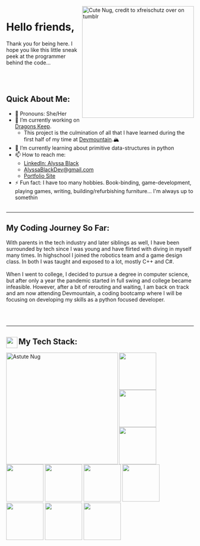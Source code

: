 <img src="https://64.media.tumblr.com/a7f411e29d6a12835a7d00186a05b687/tumblr_nlszp7C39Q1qc8gdjo2_640.png" alt="Cute Nug, credit to xfreischutz over on tumblr" width="300" align="right" link="https://xfreischutz.tumblr.com/post/114647921017/transparent-nugs-o-feel-free-to-use-as-long-as">

# Hello friends,
Thank you for being here. I hope you like this little sneak peek at the programmer behind the code...

<br></br>
## Quick About Me:
- 🍄 Pronouns: She/Her
- 🐉 I’m currently working on [Dragons Keep](https://github.com/Bissle141/DragonsKeep).  
  - This project is the culmination of all that I have learned during the first half of my time at [Devmountain](https://devmountain.com).🏔
- 🌱 I’m currently learning about primitive data-structures in python
- 📫 How to reach me: 
  -  [LinkedIn: Alyssa Black](https://www.linkedin.com/in/alyssablackdev/)
  -  [AlyssaBlackDev@gmail.com](mailto:AlyssaBlackDev@gmail.com)
  -  [Portfolio Site](https://bissle141.github.io)
- ⚡ Fun fact: I have too many hobbies. Book-binding, game-development, playing games, writing, building/refurbishing furniture... I'm always up to somethin
<br></br>

---

## My Coding Journey So Far:

With parents in the tech industry and later siblings as well, I have been surrounded by tech since I was young and have flirted with diving in myself many times. In highschool I joined the robotics team and a game design class. In both I was taught and exposed to a lot, mostly C++ and C#. <br></br>
When I went to college, I decided to pursue a degree in computer science, but after only a year the pandemic started in full swing and college became infeasible. However, after a bit of rerouting and waiting, I am back on track and am now attending Devmountain, a coding bootcamp where I will be focusing on developing my skills as a python focused developer.

<br></br>

---

## My Tech Stack:  <img src="https://img.icons8.com/office/512/pancake.png" width="30" align="left">
<div>
<img src="https://64.media.tumblr.com/53bc198c9f87786ffed49df0ff602188/tumblr_nlszp7C39Q1qc8gdjo9_640.png" alt="Astute Nug" width="300" align="left">
  
  
<img src="https://lh3.googleusercontent.com/_qpPE3cdn5MsYK7LO1dDWmDOuAW5FKyYJhwvUow7D2nOm1_g49JelHrvFG-XXB6mdHuPwD138vbY-EXUnMqfCKka47rAMP6u6rPo2A6wwpVTCU8h-VgkM8mLADKwfkGBKXCgSDQvNg=w1920-h1080" width="100px">
<img src="https://lh3.googleusercontent.com/HP_dRr0xfKLSMHqrhjgRVkTFhibcJSSoPsOZHif7UGJVZ9AaSfID0fX_S3fmUlQaLCwX94tRrWrHh5qPR41hDTw3LfSfXQtcHxOct80qE0GB8d5Gtmd0K1oO7p6Sz5HXQF2b0aRfjQ=w1920-h1080" width="100px">
<img src="https://lh3.googleusercontent.com/-mMrvnRV-aOvukmwOyWQncVCsdfp_ML7RimOIpS8AdP4AJqxKckROEl8fTQveC-NxJP7aLsX3UQrHBoHidrX4bvrU-dwCZZ8wxhm_uvjSXu7dMTOPcbQBMaLqkIzpuQHSueLzRL4uA=w1920-h1080" width="100px">
  
<img src="https://lh3.googleusercontent.com/HK7NjpBL6O7CEkqGd61idKE6cSzExlfyuQELeRpWyBXHPxgNDh0OVvsNXiK7aMvO7bOKb8vzi4A27FwUc21sTcdMZ8bIsD59rV2ijoEJwqETs2iCHLDlCsUU94QdZjjTxqVGn158nQ=w1920-h1080" width="100px">
<img src="https://lh3.googleusercontent.com/OjtwgTvLNxxgv_Znq7EAcGN_LYKuqaKVvHUmkVOEEamLBNZasO1_9XBYVoUMnP16rLnQkVt9BM2XZsXbK6NlxVMHxpTHodxfc042PkWFof_JeoOdDRd1HpAEyM7gyXfbrPLXW4h9Ow=w1920-h1080" width="100px">
<img src="https://lh3.googleusercontent.com/5B8AAtqUAxmPVYjkVkQatNWNgppyNieyoNCPe96837OAVoPm0DaYeV9HD363FXn2efx-uuS0s_4nCLEAJB5XgKrk5R3gm5MfKZsyuk75vfVDXztyxA4v5isLIIcky3itcgweFdu4Jg=w1920-h1080" width="100px">
  
<img src="https://lh3.googleusercontent.com/S9TWHDFvzxiRl8tJChUtx5MjR3xojm_KCfjkDzVxIgSAjPvDjm4CFsQmFPdAdImRlZdEIFeuCZmI0wmBaTAS7TlVd1PNzpwatZq486Gc0mwNxmgyXTPP4XuhaalCBOFg7-KsclEmHg=w1920-h1080" width="100px">
<img src="https://lh3.googleusercontent.com/IXxzepD1UyqAtU0U1UmCyJogSoyrA-2PBdsr13NC_tvpadXnHtI3p2lOrSE_JlI20NartnuEPksH6TeN23wiswz3D2GkfNtZ081I-s_HFUk-IOk5Fa1xqkRalY47HPqLwewG0fMdBQ=w1920-h1080" width="100px">
<img src="https://lh3.googleusercontent.com/Cm9_I3ZQe97Jcoc44zWHelK6mxydqJTrab7ItEToKrOsPr27u6L257Z84FWAtoOQCbr9Rj3PCIj0ciUGOIJwt30-YbYG2vMxm6wCOw1MBEDchpHDp3KWmj85CGMXGdrAuH86bpcV0Q=w1920-h1080" width="100px">
  
<img src="https://lh3.googleusercontent.com/SSv8Yf1SngACtgEt7v4QfX52tu5lewwkc606UXEBFaEYnjGMPdCMR7RMZED0eeL-CklVjzAW8aCcQl-aIQojHQCc9JxOCpSWZrzfaLugT-Q7V54sQq6IdDK4JVavilSj1qQz1muSlA=w1920-h1080" width="100px">
  
</div>

